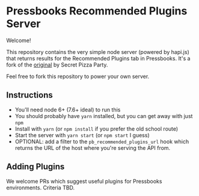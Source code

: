 # Pressbooks Recommended Plugins Server

Welcome!

This repository contains the very simple node server (powered by hapi.js) that returns results for the Recommended Plugins tab in Pressbooks. It's a fork of the [original](https://github.com/secretpizzaparty/better-plugin-recommendations-server) by Secret Pizza Party.

Feel free to fork this repository to power your own server.

## Instructions

* You'll need node 6+ (7.6+ ideal) to run this
* You should probably have `yarn` installed, but you can get away with just `npm`
* Install with `yarn` (or `npm install` if you prefer the old school route)
* Start the server with `yarn start` (or `npm start` I guess)
* OPTIONAL: add a filter to the `pb_recommended_plugins_url` hook which returns the URL of the host where you're serving the API from.

## Adding Plugins

We welcome PRs which suggest useful plugins for Pressbooks environments. Criteria TBD.
